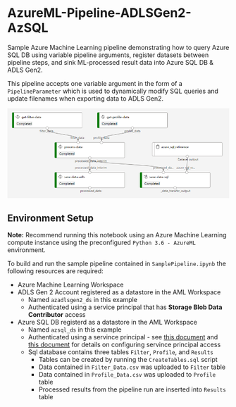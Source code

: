 # AzureML-Pipeline-ADLSGen2-AzSQL

Sample Azure Machine Learning pipeline demonstrating how to query Azure SQL DB using variable pipeline arguments, register datasets between pipeline steps, and sink ML-processed result data into Azure SQL DB & ADLS Gen2. 

This pipeline accepts one variable argument in the form of a `PipelineParameter` which is used to dynamically modify SQL queries and update filenames when exporting data to ADLS Gen2.

![AML Pipeline](img/aml_pipeline.PNG?raw=true "AzureML-Pipeline-ADLSGen2-AzSQL")

## Environment Setup
<b>Note:</b> Recommend running this notebook using an Azure Machine Learning compute instance using the preconfigured `Python 3.6 - AzureML` environment.

To build and run the sample pipeline contained in `SamplePipeline.ipynb` the following resources are required:
* Azure Machine Learning Workspace
* ADLS Gen 2 Account registered as a datastore in the AML Workspace
    * Named `azadlsgen2_ds` in this example
    * Authenticated using a service principal that has <b>Storage Blob Data Contributor</b> access
* Azure SQL DB registerd as a datastore in the AML Workspace
    * Named `azsql_ds` in this example
    * Authenticated using a servince principal - see [this document](https://docs.microsoft.com/en-us/python/api/azureml-pipeline-steps/azureml.pipeline.steps.datatransferstep?view=azure-ml-py#remarks) and [this document](https://docs.microsoft.com/en-us/azure/data-factory/connector-azure-sql-database#service-principal-authentication) for details on configuring servince principal access
    * Sql database contains three tables `Filter`, `Profile`, and `Results`
        * Tables can be created by running the `CreateTables.sql` script
        * Data contained in `Filter_Data.csv` was uploaded to `Filter` table
        * Data contained in `Profile_Data.csv` was uploaded to `Profile` table
        * Processed results from the pipeline run are inserted into `Results` table

